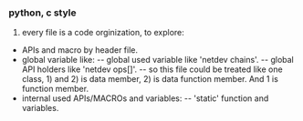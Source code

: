 ### python, c style

1. every file is a code orginization, to explore:
- APIs and macro by header file.
- global variable like:
    -- global used variable like 'netdev chains'.
    -- global API holders like 'netdev ops[]'.
    -- so this file could be treated like one class, 1) and 2) is data member, 2) is data function member. And 1 is function member.
- internal used APIs/MACROs and variables:
    -- 'static' function and variables.
